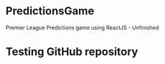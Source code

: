 # PredictionsGame
Premier League Predictions game using ReactJS - Unfinished

# Testing GitHub repository

